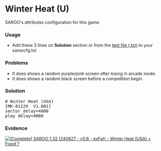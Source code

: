 # Winter Heat (U)

SAROO's attributes configuration for this game.

### Usage

- Add these 3 lines on **Solution** section or from the [text file (.txt)](./config.txt) to your saroocfg.txt

### Problems

- It does shows a random purple/pink screen after losing in arcade mode.
- It does shows a random black screen before a competition begin.

### Solution

<pre># Winter Heat (USA)
[MK-81129  V1.001]
sector_delay=4000
play_delay=4000</pre>

### Evidence

[![[Complete] SAROO 1.32 (240627 - v0.6 - exFat) - Winter Heat (USA) = Fixed ?](https://img.youtube.com/vi/pjPoGxevxS8/0.jpg)](https://youtu.be/pjPoGxevxS8)
